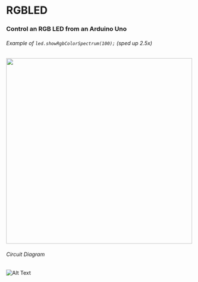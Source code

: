 <h1>RGBLED</h1>
<h3>Control an RGB LED from an Arduino Uno</h3>

<h6>Example of <code class="language-C++">led.showRgbColorSpectrum(100);</code> (sped up 2.5x)</h6>

<img src="./docs/rgbled_showRgbColorSpectrum(10).gif" width="500px">

<h6>Circuit Diagram</h6>

![Alt Text](https://i.imgur.com/a73fE37.png)

